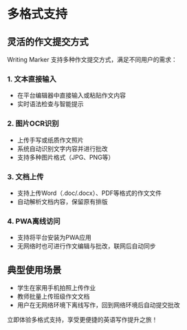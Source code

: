 # 多格式支持

## 灵活的作文提交方式

Writing Marker 支持多种作文提交方式，满足不同用户的需求：

### 1. 文本直接输入

- 在平台编辑器中直接输入或粘贴作文内容
- 实时语法检查与智能提示

### 2. 图片OCR识别

- 上传手写或纸质作文照片
- 系统自动识别文字内容并进行批改
- 支持多种图片格式（JPG、PNG等）

### 3. 文档上传

- 支持上传Word（.doc/.docx）、PDF等格式的作文文件
- 自动解析文档内容，保留原有排版

### 4. PWA离线访问

- 支持将平台安装为PWA应用
- 无网络时也可进行作文编辑与批改，联网后自动同步

## 典型使用场景

- 学生在家用手机拍照上传作业
- 教师批量上传班级作文文档
- 用户在无网络环境下离线写作，回到网络环境后自动提交批改

立即体验多格式支持，享受更便捷的英语写作提升之旅！
